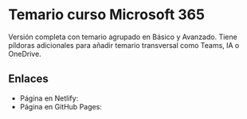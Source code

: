 # Temario curso Microsoft 365

Versión completa con temario agrupado en Básico y Avanzado. Tiene píldoras adicionales para añadir temario transversal como Teams, IA o OneDrive.

## Enlaces

- Página en Netlify: 
- Página en GitHub Pages:
